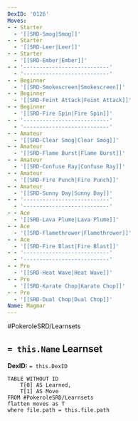 ```yaml
---
DexID: '0126'
Moves:
- - Starter
  - '[[SRD-Smog|Smog]]'
- - Starter
  - '[[SRD-Leer|Leer]]'
- - Starter
  - '[[SRD-Ember|Ember]]'
- - '---------------------------'
  - '---------------------------'
- - Beginner
  - '[[SRD-Smokescreen|Smokescreen]]'
- - Beginner
  - '[[SRD-Feint Attack|Feint Attack]]'
- - Beginner
  - '[[SRD-Fire Spin|Fire Spin]]'
- - '---------------------------'
  - '---------------------------'
- - Amateur
  - '[[SRD-Clear Smog|Clear Smog]]'
- - Amateur
  - '[[SRD-Flame Burst|Flame Burst]]'
- - Amateur
  - '[[SRD-Confuse Ray|Confuse Ray]]'
- - Amateur
  - '[[SRD-Fire Punch|Fire Punch]]'
- - Amateur
  - '[[SRD-Sunny Day|Sunny Day]]'
- - '---------------------------'
  - '---------------------------'
- - Ace
  - '[[SRD-Lava Plume|Lava Plume]]'
- - Ace
  - '[[SRD-Flamethrower|Flamethrower]]'
- - Ace
  - '[[SRD-Fire Blast|Fire Blast]]'
- - '---------------------------'
  - '---------------------------'
- - Pro
  - '[[SRD-Heat Wave|Heat Wave]]'
- - Pro
  - '[[SRD-Karate Chop|Karate Chop]]'
- - Pro
  - '[[SRD-Dual Chop|Dual Chop]]'
Name: Magmar
---
```


#PokeroleSRD/Learnsets

## `= this.Name` Learnset

**DexID:** `= this.DexID`

```dataview
TABLE WITHOUT ID
    T[0] AS Learned,
    T[1] AS Move
FROM #PokeroleSRD/Learnsets
flatten moves as T
where file.path = this.file.path
```
